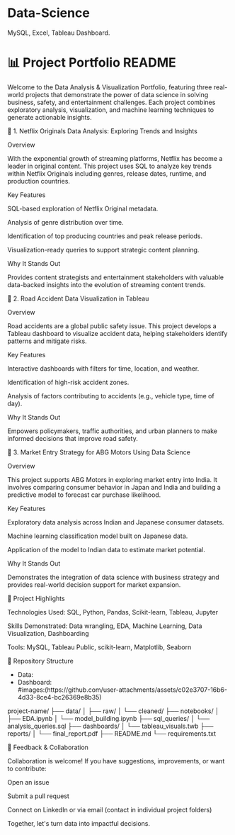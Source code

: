 # Data-Science
MySQL, Excel, Tableau Dashboard.

# 📊 Project Portfolio README

Welcome to the Data Analysis & Visualization Portfolio, featuring three real-world projects that demonstrate the power of data science in solving business, safety, and entertainment challenges. Each project combines exploratory analysis, visualization, and machine learning techniques to generate actionable insights.

📁 1. Netflix Originals Data Analysis: Exploring Trends and Insights

Overview

With the exponential growth of streaming platforms, Netflix has become a leader in original content. This project uses SQL to analyze key trends within Netflix Originals including genres, release dates, runtime, and production countries.

Key Features

SQL-based exploration of Netflix Original metadata.

Analysis of genre distribution over time.

Identification of top producing countries and peak release periods.

Visualization-ready queries to support strategic content planning.

Why It Stands Out

Provides content strategists and entertainment stakeholders with valuable data-backed insights into the evolution of streaming content trends.

📁 2. Road Accident Data Visualization in Tableau

Overview

Road accidents are a global public safety issue. This project develops a Tableau dashboard to visualize accident data, helping stakeholders identify patterns and mitigate risks.

Key Features

Interactive dashboards with filters for time, location, and weather.

Identification of high-risk accident zones.

Analysis of factors contributing to accidents (e.g., vehicle type, time of day).

Why It Stands Out

Empowers policymakers, traffic authorities, and urban planners to make informed decisions that improve road safety.

📁 3. Market Entry Strategy for ABG Motors Using Data Science

Overview

This project supports ABG Motors in exploring market entry into India. It involves comparing consumer behavior in Japan and India and building a predictive model to forecast car purchase likelihood.

Key Features

Exploratory data analysis across Indian and Japanese consumer datasets.

Machine learning classification model built on Japanese data.

Application of the model to Indian data to estimate market potential.

Why It Stands Out

Demonstrates the integration of data science with business strategy and provides real-world decision support for market expansion.

🌟 Project Highlights

Technologies Used: SQL, Python, Pandas, Scikit-learn, Tableau, Jupyter

Skills Demonstrated: Data wrangling, EDA, Machine Learning, Data Visualization, Dashboarding

Tools: MySQL, Tableau Public, scikit-learn, Matplotlib, Seaborn

📂 Repository Structure

<ul>
    <li>Data:</li>

  <li>Dashboard:</li>
#images:(https://github.com/user-attachments/assets/c02e3707-16b6-4d33-8ce4-bc26369e8b35)

</ul>  project-name/
├── data/
│   ├── raw/
│   └── cleaned/
├── notebooks/
│   ├── EDA.ipynb
│   └── model_building.ipynb
├── sql_queries/
│   └── analysis_queries.sql
├── dashboards/
│   └── tableau_visuals.twb
├── reports/
│   └── final_report.pdf
├── README.md
└── requirements.txt



🤝 Feedback & Collaboration

Collaboration is welcome! If you have suggestions, improvements, or want to contribute:

Open an issue

Submit a pull request

Connect on LinkedIn or via email (contact in individual project folders)

Together, let's turn data into impactful decisions.


